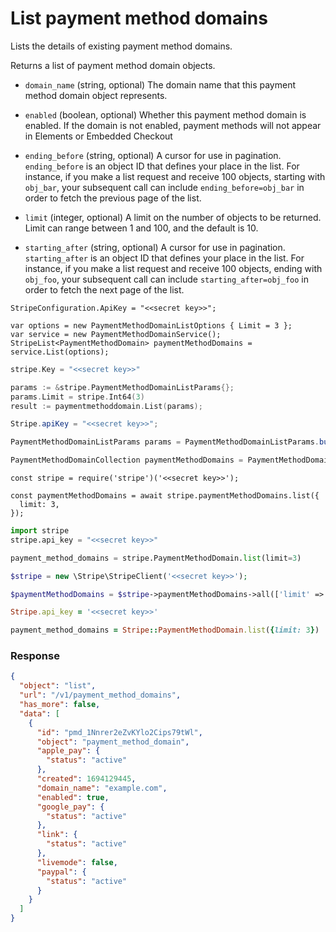 # List payment method domains

Lists the details of existing payment method domains.

Returns a list of payment method domain objects.

- `domain_name` (string, optional)
  The domain name that this payment method domain object represents.

- `enabled` (boolean, optional)
  Whether this payment method domain is enabled. If the domain is not enabled, payment methods will not appear in Elements or Embedded Checkout

- `ending_before` (string, optional)
  A cursor for use in pagination. `ending_before` is an object ID that defines your place in the list. For instance, if you make a list request and receive 100 objects, starting with `obj_bar`, your subsequent call can include `ending_before=obj_bar` in order to fetch the previous page of the list.

- `limit` (integer, optional)
  A limit on the number of objects to be returned. Limit can range between 1 and 100, and the default is 10.

- `starting_after` (string, optional)
  A cursor for use in pagination. `starting_after` is an object ID that defines your place in the list. For instance, if you make a list request and receive 100 objects, ending with `obj_foo`, your subsequent call can include `starting_after=obj_foo` in order to fetch the next page of the list.

```dotnet
StripeConfiguration.ApiKey = "<<secret key>>";

var options = new PaymentMethodDomainListOptions { Limit = 3 };
var service = new PaymentMethodDomainService();
StripeList<PaymentMethodDomain> paymentMethodDomains = service.List(options);
```

```go
stripe.Key = "<<secret key>>"

params := &stripe.PaymentMethodDomainListParams{};
params.Limit = stripe.Int64(3)
result := paymentmethoddomain.List(params);
```

```java
Stripe.apiKey = "<<secret key>>";

PaymentMethodDomainListParams params = PaymentMethodDomainListParams.builder().setLimit(3L).build();

PaymentMethodDomainCollection paymentMethodDomains = PaymentMethodDomain.list(params);
```

```node
const stripe = require('stripe')('<<secret key>>');

const paymentMethodDomains = await stripe.paymentMethodDomains.list({
  limit: 3,
});
```

```python
import stripe
stripe.api_key = "<<secret key>>"

payment_method_domains = stripe.PaymentMethodDomain.list(limit=3)
```

```php
$stripe = new \Stripe\StripeClient('<<secret key>>');

$paymentMethodDomains = $stripe->paymentMethodDomains->all(['limit' => 3]);
```

```ruby
Stripe.api_key = '<<secret key>>'

payment_method_domains = Stripe::PaymentMethodDomain.list({limit: 3})
```

### Response

```json
{
  "object": "list",
  "url": "/v1/payment_method_domains",
  "has_more": false,
  "data": [
    {
      "id": "pmd_1Nnrer2eZvKYlo2Cips79tWl",
      "object": "payment_method_domain",
      "apple_pay": {
        "status": "active"
      },
      "created": 1694129445,
      "domain_name": "example.com",
      "enabled": true,
      "google_pay": {
        "status": "active"
      },
      "link": {
        "status": "active"
      },
      "livemode": false,
      "paypal": {
        "status": "active"
      }
    }
  ]
}
```
